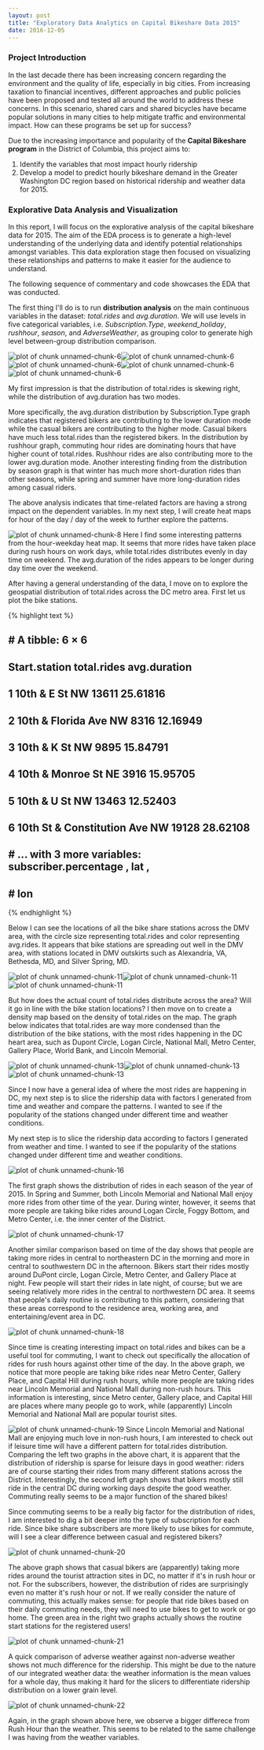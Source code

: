 ```yaml
---
layout: post
title: "Exploratory Data Analytics on Capital Bikeshare Data 2015"
date: 2016-12-05
---
```


### Project Introduction
In the last decade there has been increasing concern regarding the environment and the quality of life, especially in big cities. From increasing taxation to financial incentives, different approaches and public policies have been proposed and tested all around the world to address these concerns. In this scenario, shared cars and shared bicycles have became popular solutions in many cities to help mitigate traffic and environmental impact.  How can these programs be set up for success?

Due to the increasing importance and popularity of the **Capital Bikeshare program** in the District of Columbia, this project aims to:

1. Identify the variables that most impact hourly ridership
2. Develop a model to predict hourly bikeshare demand in the Greater Washington DC region based on historical ridership and weather data for 2015.

### Explorative Data Analysis and Visualization

In this report, I will focus on the explorative analysis of the capital bikeshare data for 2015. The aim of the EDA process is to generate a high-level understanding of the underlying data and identify potential relationships amongst variables. This data exploration stage then focused on visualizing these relationships and patterns to make it easier for the audience to understand.

The following sequence of commentary and code showcases the EDA that was conducted.

The first thing I'll do is to run **distribution analysis** on the main continuous variables in the dataset: _total.rides_ and _avg.duration_. We will use levels in five categorical variables, i.e. _Subscription.Type_, _weekend_holiday_, _rushhour_, _season_, and _AdverseWeather_, as grouping color to generate high level between-group distribution comparison.



![plot of chunk unnamed-chunk-6](/assets/Rfig/unnamed-chunk-6-1.svg)![plot of chunk unnamed-chunk-6](/assets/Rfig/unnamed-chunk-6-2.svg)![plot of chunk unnamed-chunk-6](/assets/Rfig/unnamed-chunk-6-3.svg)![plot of chunk unnamed-chunk-6](/assets/Rfig/unnamed-chunk-6-4.svg)![plot of chunk unnamed-chunk-6](/assets/Rfig/unnamed-chunk-6-5.svg)


My first impression is that the distribution of total.rides is skewing right, while the distribution of avg.duration has two modes.

More specifically, the avg.duration distribution by Subscription.Type graph indicates that registered bikers are contributing to the lower duration mode while the casual bikers are contributing to the higher mode. Casual bikers have much less total.rides than the registered bikers. In the distribution by rushhour graph, commuting hour rides are dominating hours that have higher count of total.rides. Rushhour rides are also contributing more to the lower avg.duration mode. Another interesting finding from the distribution by season graph is that winter has much more short-duration rides than other seasons, while spring and summer have more long-duration rides among casual riders.

The above analysis indicates that time-related factors are having a strong impact on the dependent variables. In my next step, I will create heat maps for hour of the day / day of the week to further explore the patterns.


![plot of chunk unnamed-chunk-8](/assets/Rfig/unnamed-chunk-8-1.svg)
Here I find some interesting patterns from the hour-weekday heat map. It seems that more rides have taken place during rush hours on work days, while total.rides distributes evenly in day time on weekend. The avg.duration of the rides appears to be longer during day time over the weekend.

After having a general understanding of the data, I move on to explore the geospatial distribution of total.rides across the DC metro area. First let us plot the bike stations.

{% highlight text %}
## # A tibble: 6 × 6
##                   Start.station total.rides avg.duration
##                          <fctr>       <int>        <dbl>
## 1                10th & E St NW       13611     25.61816
## 2         10th & Florida Ave NW        8316     12.16949
## 3                10th & K St NW        9895     15.84791
## 4           10th & Monroe St NE        3916     15.95705
## 5                10th & U St NW       13463     12.52403
## 6 10th St & Constitution Ave NW       19128     28.62108
## # ... with 3 more variables: subscriber.percentage <dbl>, lat <dbl>,
## #   lon <dbl>
{% endhighlight %}

Below I can see the locations of all the bike share stations across the DMV area, with the circle size representing total.rides and color representing avg.rides. It appears that bike stations are spreading out well in the DMV area, with stations located in DMV outskirts such as Alexandria, VA, Bethesda, MD, and Silver Spring, MD.


![plot of chunk unnamed-chunk-11](/assets/Rfig/unnamed-chunk-11-1.svg)![plot of chunk unnamed-chunk-11](/assets/Rfig/unnamed-chunk-11-2.svg)![plot of chunk unnamed-chunk-11](/assets/Rfig/unnamed-chunk-11-3.svg)

But how does the actual count of total.rides distribute across the area? Will it go in line with the bike station locations? I then move on to create a density map based on the density of total.rides on the map. The graph below indicates that total.rides are way more condensed than the distribution of the bike stations, with the most rides happening in the DC heart area, such as Dupont Circle, Logan Circle, National Mall, Metro Center, Gallery Place, World Bank, and Lincoln Memorial.


![plot of chunk unnamed-chunk-13](/assets/Rfig/unnamed-chunk-13-1.svg)![plot of chunk unnamed-chunk-13](/assets/Rfig/unnamed-chunk-13-2.svg)![plot of chunk unnamed-chunk-13](/assets/Rfig/unnamed-chunk-13-3.svg)

Since I now have a general idea of where the most rides are happening in DC, my next step is to slice the ridership data with factors I generated from time and weather and compare the patterns. I wanted to see if the popularity of the stations changed under different time and weather conditions.

My next step is to slice the ridership data according to factors I generated from weather and time. I wanted to see if the popularity of the stations changed under different time and weather conditions.

![plot of chunk unnamed-chunk-16](/assets/Rfig/unnamed-chunk-16-1.svg)

The first graph shows the distribution of rides in each season of the year of 2015. In Spring and Summer, both Lincoln Memorial and National Mall enjoy more rides from other time of the year. During winter, however, it seems that more people are taking bike rides around Logan Circle, Foggy Bottom, and Metro Center, i.e. the inner center of the District.

![plot of chunk unnamed-chunk-17](/assets/Rfig/unnamed-chunk-17-1.svg)

Another similar comparison based on time of the day shows that people are taking more rides in central to northeastern DC in the morning and more in central to southwestern DC in the afternoon. Bikers start their rides mostly around DuPont circle, Logan Circle, Metro Center, and Gallery Place at night. Few people will start their rides in late night, of course; but we are seeing relatively more rides in the central to northwestern DC area. It seems that people's daily routine is contributing to this pattern, considering that these areas correspond to the residence area, working area, and entertaining/event area in DC.

![plot of chunk unnamed-chunk-18](/assets/Rfig/unnamed-chunk-18-1.svg)

Since time is creating interesting impact on total.rides and bikes can be a useful tool for commuting, I want to check out specifically the allocation of rides for rush hours against other time of the day. In the above graph, we notice that more people are taking bike rides near Metro Center, Gallery Place, and Capital Hill during rush hours, while more people are taking rides near Lincoln Memorial and National Mall during non-rush hours. This information is interesting, since Metro center, Gallery place, and Capital Hill are places where many people go to work, while (apparently) Lincoln Memorial and National Mall are popular tourist sites.

![plot of chunk unnamed-chunk-19](/assets/Rfig/unnamed-chunk-19-1.svg)
Since Lincoln Memorial and National Mall are enjoying much love in non-rush hours, I am interested to check out if leisure time will have a different pattern for total.rides distribution. Comparing the left two graphs in the above chart, it is apparent that the distribution of ridership is sparse for leisure days in good weather: riders are of course starting their rides from many different stations across the District. Interestingly, the second left graph shows that bikers mostly still ride in the central DC during working days despite the good weather. Commuting really seems to be a major function of the shared bikes!

Since commuting seems to be a really big factor for the distribution of rides, I am interested to dig a bit deeper into the type of subscription for each ride. Since bike share subscribers are more likely to use bikes for commute, will I see a clear difference between casual and registered bikers?

![plot of chunk unnamed-chunk-20](/assets/Rfig/unnamed-chunk-20-1.svg)

The above graph shows that casual bikers are (apparently) taking more rides around the tourist attraction sites in DC, no matter if it's in rush hour or not. For the subscribers, however, the distribution of rides are surprisingly even no matter it's rush hour or not. If we really consider the nature of commuting, this actually makes sense: for people that ride bikes based on their daily commuting needs, they will need to use bikes to get to work or go home. The green area in the right two graphs actually shows the routine start stations for the registered users!

![plot of chunk unnamed-chunk-21](/assets/Rfig/unnamed-chunk-21-1.svg)

A quick comparison of adverse weather against non-adverse weather shows not much difference for the ridership. This might be due to the nature of our integrated weather data: the weather information is the mean values for a whole day, thus making it hard for the slicers to differentiate ridership distribution on a lower grain level.

![plot of chunk unnamed-chunk-22](/assets/Rfig/unnamed-chunk-22-1.svg)

Again, in the graph shown above here, we observe a bigger differece from Rush Hour than the weather. This seems to be related to the same challenge I was having from the weather variables.
